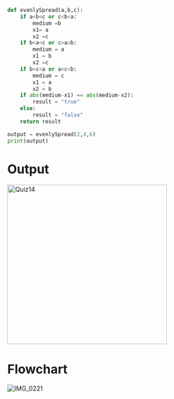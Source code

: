 ```py
def evenlySpread(a,b,c):
    if a<b<c or c<b<a:
        medium =b
        x1= a
        x2 =c
    if b<a<c or c>a>b:
        medium = a
        x1 = b
        x2 =c
    if b<c<a or a<c<b:
        medium = c
        x1 = a
        x2 = b
    if abs(medium-x1) == abs(medium-x2):
        result = "true"
    else:
        result = "false"
    return result

output = evenlySpread(2,4,6)
print(output)
```

# Output
<img width="362" alt="Quiz14" src="https://user-images.githubusercontent.com/82266864/144793569-12eee52d-5d0c-4b1d-ae19-71428750a863.png">

# Flowchart
![IMG_0221](https://user-images.githubusercontent.com/82266864/144940408-de99ede2-801b-4a22-9db8-90992ed93ba0.JPG)
